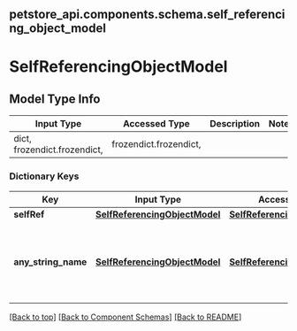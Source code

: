 <a name="top"></a>
## petstore_api.components.schema.self_referencing_object_model
# SelfReferencingObjectModel

## Model Type Info
Input Type | Accessed Type | Description | Notes
------------ | ------------- | ------------- | -------------
dict, frozendict.frozendict,  | frozendict.frozendict,  |  |

### Dictionary Keys
Key | Input Type | Accessed Type | Description | Notes
------------ | ------------- | ------------- | ------------- | -------------
**selfRef** | [**SelfReferencingObjectModel**](SelfReferencingObjectModel.md) | [**SelfReferencingObjectModel**](SelfReferencingObjectModel.md) |  | [optional]
**any_string_name** | [**SelfReferencingObjectModel**](SelfReferencingObjectModel.md) | [**SelfReferencingObjectModel**](SelfReferencingObjectModel.md) | any string name can be used but the value must be the correct type | [optional]

[[Back to top]](#top) [[Back to Component Schemas]](../../../README.md#Component-Schemas) [[Back to README]](../../../README.md)